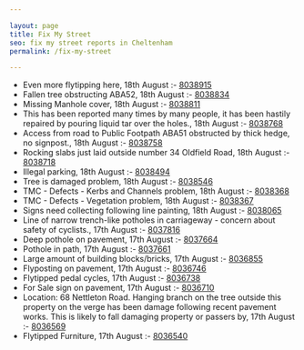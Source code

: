 ```yaml
---

layout: page
title: Fix My Street
seo: fix my street reports in Cheltenham
permalink: /fix-my-street

---
```


<!-- fix_marker starts -->

- Even more flytipping here, 18th August :- [8038915](https://www.fixmystreet.com/report/8038915)
- Fallen tree obstructing ABA52, 18th August :- [8038834](https://www.fixmystreet.com/report/8038834)
- Missing Manhole cover, 18th August :- [8038811](https://www.fixmystreet.com/report/8038811)
- This has been reported many times by many people, it has been hastily repaired by pouring liquid tar over the holes., 18th August :- [8038768](https://www.fixmystreet.com/report/8038768)
- Access from road to Public Footpath ABA51 obstructed by thick hedge, no signpost., 18th August :- [8038758](https://www.fixmystreet.com/report/8038758)
- Rocking slabs just laid outside number 34 Oldfield Road, 18th August :- [8038718](https://www.fixmystreet.com/report/8038718)
- Illegal parking, 18th August :- [8038494](https://www.fixmystreet.com/report/8038494)
- Tree is damaged problem, 18th August :- [8038546](https://www.fixmystreet.com/report/8038546)
- TMC - Defects - Kerbs and Channels problem, 18th August :- [8038368](https://www.fixmystreet.com/report/8038368)
- TMC - Defects - Vegetation problem, 18th August :- [8038367](https://www.fixmystreet.com/report/8038367)
- Signs need collecting following line painting, 18th August :- [8038065](https://www.fixmystreet.com/report/8038065)
- Line of narrow trench-like potholes in carriageway - concern about safety of cyclists., 17th August :- [8037816](https://www.fixmystreet.com/report/8037816)
- Deep pothole on pavement, 17th August :- [8037664](https://www.fixmystreet.com/report/8037664)
- Pothole in path, 17th August :- [8037661](https://www.fixmystreet.com/report/8037661)
- Large amount of building blocks/bricks, 17th August :- [8036855](https://www.fixmystreet.com/report/8036855)
- Flyposting on pavement, 17th August :- [8036746](https://www.fixmystreet.com/report/8036746)
- Flytipped pedal cycles, 17th August :- [8036738](https://www.fixmystreet.com/report/8036738)
- For Sale sign on pavement, 17th August :- [8036710](https://www.fixmystreet.com/report/8036710)
- Location: 68 Nettleton Road. Hanging branch on the tree outside this property on the verge has been damage following recent pavement works. This is likely to fall damaging property or passers by, 17th August :- [8036569](https://www.fixmystreet.com/report/8036569)
- Flytipped Furniture, 17th August :- [8036540](https://www.fixmystreet.com/report/8036540)

<!-- fix_marker ends -->